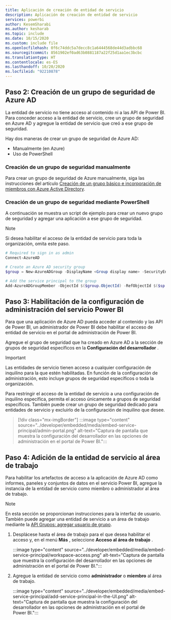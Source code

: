 ```yaml
---
title: Aplicación de creación de entidad de servicio
description: Aplicación de creación de entidad de servicio
services: powerbi
author: KesemSharabi
ms.author: kesharab
ms.topic: include
ms.date: 10/15/2020
ms.custom: include file
ms.openlocfilehash: 0f6c74ddc5a7decc8c1a6444568de44d3adbbc68
ms.sourcegitcommit: 8561902ef0ad63b0881187a22f25d1aa1ec3bcbc
ms.translationtype: HT
ms.contentlocale: es-ES
ms.lasthandoff: 10/20/2020
ms.locfileid: "92210878"
---
```

## <a name="step-2---create-an-azure-ad-security-group"></a>Paso 2: Creación de un grupo de seguridad de Azure AD

La entidad de servicio no tiene acceso al contenido ni a las API de Power BI. Para conceder acceso a la entidad de servicio, cree un grupo de seguridad en Azure AD y agregue la entidad de servicio que creó a ese grupo de seguridad.

Hay dos maneras de crear un grupo de seguridad de Azure AD:
* Manualmente (en Azure)
* Uso de PowerShell

### <a name="create-a-security-group-manually"></a>Creación de un grupo de seguridad manualmente

Para crear un grupo de seguridad de Azure manualmente, siga las instrucciones del artículo [Creación de un grupo básico e incorporación de miembros con Azure Active Directory](/azure/active-directory/fundamentals/active-directory-groups-create-azure-portal). 

### <a name="create-a-security-group-using-powershell"></a>Creación de un grupo de seguridad mediante PowerShell

A continuación se muestra un script de ejemplo para crear un nuevo grupo de seguridad y agregar una aplicación a ese grupo de seguridad.

>[!NOTE]
>Si desea habilitar el acceso de la entidad de servicio para toda la organización, omita este paso.

```powershell
# Required to sign in as admin
Connect-AzureAD

# Create an Azure AD security group
$group = New-AzureADGroup -DisplayName <Group display name> -SecurityEnabled $true -MailEnabled $false -MailNickName notSet

# Add the service principal to the group
Add-AzureADGroupMember -ObjectId $($group.ObjectId) -RefObjectId $($sp.ObjectId)
```

## <a name="step-3---enable-the-power-bi-service-admin-settings"></a>Paso 3: Habilitación de la configuración de administración del servicio Power BI

Para que una aplicación de Azure AD pueda acceder al contenido y las API de Power BI, un administrador de Power BI debe habilitar el acceso de entidad de servicio en el portal de administración de Power BI.

Agregue el grupo de seguridad que ha creado en Azure AD a la sección de grupos de seguridad específicos en la **Configuración del desarrollador** .

>[!IMPORTANT]
>Las entidades de servicio tienen acceso a cualquier configuración de inquilino para la que estén habilitadas. En función de la configuración de administración, esto incluye grupos de seguridad específicos o toda la organización.
>
>Para restringir el acceso de la entidad de servicio a una configuración de inquilino específica, permita el acceso únicamente a grupos de seguridad específicos. También puede crear un grupo de seguridad dedicado para entidades de servicio y excluirlo de la configuración de inquilino que desee.

>[!div class="mx-imgBorder"]
>:::image type="content" source="../developer/embedded/media/embed-service-principal/admin-portal.png" alt-text="Captura de pantalla que muestra la configuración del desarrollador en las opciones de administración en el portal de Power BI.":::

## <a name="step-4---add-the-service-principal-to-your-workspace"></a>Paso 4: Adición de la entidad de servicio al área de trabajo

Para habilitar los artefactos de acceso a la aplicación de Azure AD como informes, paneles y conjuntos de datos en el servicio Power BI, agregue la instancia de la entidad de servicio como miembro o administrador al área de trabajo.

>[!NOTE]
>En esta sección se proporcionan instrucciones para la interfaz de usuario. También puede agregar una entidad de servicio a un área de trabajo mediante la [API Grupos: agregar usuario de grupo](/rest/api/power-bi/groups/addgroupuser).

1. Desplácese hasta el área de trabajo para el que desea habilitar el acceso y, en el menú **Más** , seleccione **Acceso al área de trabajo** .

    :::image type="content" source="../developer/embedded/media/embed-service-principal/workspace-access.png" alt-text="Captura de pantalla que muestra la configuración del desarrollador en las opciones de administración en el portal de Power BI.":::

2. Agregue la entidad de servicio como **administrador** o **miembro** al área de trabajo.

    :::image type="content" source="../developer/embedded/media/embed-service-principal/add-service-principal-in-the-UI.png" alt-text="Captura de pantalla que muestra la configuración del desarrollador en las opciones de administración en el portal de Power BI.":::